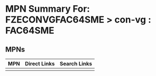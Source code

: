 



# MPN Summary For: FZECONVGFAC64SME > con-vg : FAC64SME

## MPNs
  

|MPN|Direct Links|Search Links|
| :--- | :--- | :--- |
||||
